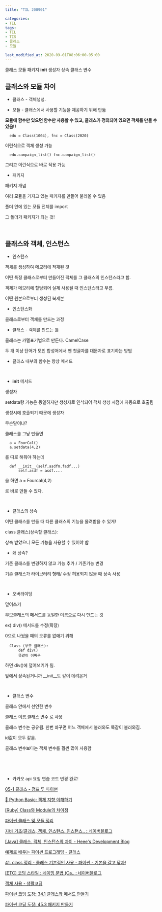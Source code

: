 ```yaml
---
title: "TIL 200901"

categories:
- TIL
tags:
- TIL
- TIS
- 클래스
- 모듈

last_modified_at: 2020-09-01T08:06:00-05:00
---
```

클래스  모듈 패키지 __init__ 생성자 상속 클래스 변수

## 클래스와 모듈 차이

* 클래스 - 객체생성. 

* 모듈 - 클래스에서 사용할 기능을 제공하기 위해 만듦

**모듈에 함수만 있으면 함수만 사용할 수 있고, 클래스가 정의되어 있으면 객체를 만들 수 있음!!**

      edu = Class(1004), fnc = Class(2020) 

이런식으로 객체 생성 가능

      edu.campaign_list() fnc.campaign_list() 
      
그리고 이런식으로 바로 적용 가능 


* 패키지

패키지 개념

여러 모듈을 가지고 있는 패키지를 만들어 불러올 수 있음

폴더 안에 있는 모듈 전체를 import

그 폴더가 패키지가 되는 것!

<br/>

## 클래스와 객체, 인스턴스

* 인스턴스

객체를 생성하여 메모리에 적재된 것

어떤 특정 클래스로부터 만들어진 객체를 그 클래스의 인스턴스라고 함.

객체가 메모리에 할당되어 실제 사용될 때 인스턴스라고 부름.

어떤 원본으로부터 생성된 복제본

* 인스턴스화

클래스로부터 객체를 만드는 과정

* 클래스 - 객체를 만드는 틀

클래스는 카멜표기법으로 만든다. CamelCase

두 개 이상 단어가 모인 합성어에서 맨 첫글자를 대문자로 표기하는 방법

* 클래스 내부의 함수는 항상 메서드

<br/>

* __init__ 메서드

생성자

setdata랑 기능은 동일하지만 생성자로 인식되어 객체 생성 시점에 자동으로 호출됨

생성시에 호출되기 때문에 생성자

무슨말이냐?

클래스를 그냥 만들면 

      a = FourCal()
      a.setdata(4,2)

를 따로 해줘야 하는데

      def __init__(self,asdfm,fadf...)
          self.asdf = asdf....
을 하면
      a = Fourcal(4,2)

로 바로 만들 수 있다.

<br/>

* 클래스의 상속

어떤 클래스를 만들 때 다른 클래스의 기능을 물려받을 수 있게!

class 클래스(상속할 클래스):

상속 받았으니 모든 기능을 사용할 수 있어야 함

* 왜 상속?

기존 클래스를 변경하지 않고 기능 추가 / 기존기능 변경

기존 클래스가 라이브러리 형태/ 수정 허용되지 않을 때 상속 사용

<br/>

* 오버라이딩 

덮어쓰기

부모클래스의 메서드를 동일한 이름으로 다시 만드는 것

ex) div() 메서드를 수정(확장)

0으로 나눴을 때의 오류를 없애기 위해

      Class (부모 클래스):
          def div()
          똑같이 어쩌구

하면 div()에 덮어쓰기가 됨.

앞에서 상속된거니까 __init__도 같이 데려온거

<br/>

* 클래스 변수

클래스 안에서 선언한 변수

클래스 이름.클래스 변수 로 사용

클래스 변수는 공유됨. 한번 바꾸면 어느 객체에서 불러와도 똑같이 불러와짐.

id값이 모두 같음.

클래스 변수보다는 객체 변수를 훨씬 많이 사용함


<br/>
<br/>
<br/>


* 카카오 api 요청 연습 코드 변경 완료!





[05-1 클래스 - 점프 투 파이썬](https://wikidocs.net/28)

[🐥 Python Basic: 객체 지향 이해하기](https://velog.io/@matisse/Python-1.-%EA%B0%9D%EC%B2%B4-%EC%A7%80%ED%96%A5-%EC%9D%B4%ED%95%B4%ED%95%98%EA%B8%B0)

[[Ruby] Class와 Module의 차이점](https://www.morolog.dev/entry/Ruby-Class%EC%99%80-Module%EC%9D%98-%EC%B0%A8%EC%9D%B4%EC%A0%90)

[파이썬 클래스 및 모듈 정리](https://seongjaemoon.github.io/python/2018/04/06/python-course3.html)

[자바 기초(클래스, 객체, 인스턴스, 인스턴스.. : 네이버블로그](https://blog.naver.com/hhw1990/221360695920)

[[Java] 클래스, 객체, 인스턴스의 차이 - Heee's Development Blog](https://gmlwjd9405.github.io/2018/09/17/class-object-instance.html)

[예제로 배우는 파이썬 프로그래밍 - 클래스](http://pythonstudy.xyz/python/article/19-%ED%81%B4%EB%9E%98%EC%8A%A4)

[41. class 정리 - 클래스 기본적인 사용 - 파이썬 - 기본을 갈고 닦자!](https://wikidocs.net/16071)

[[ETC] 코딩 스타일 : 네이밍 문법 (Ca.. : 네이버블로그](http://blog.naver.com/ege1001/220466932974)

[객체 사용 - 생활코딩](https://opentutorials.org/course/1750/9971)

[파이썬 코딩 도장: 34.1 클래스와 메서드 만들기](https://dojang.io/mod/page/view.php?id=2372)

[파이썬 코딩 도장: 45.3 패키지 만들기](https://dojang.io/mod/page/view.php?id=2449)
